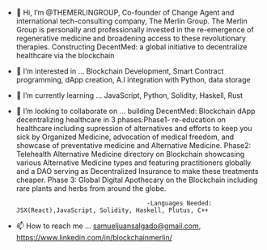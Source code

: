 - 👋 Hi, I’m @THEMERLINGROUP, Co-founder of Change Agent and international tech-consulting company, The Merlin Group. The Merlin Group is personally and professionally invested in the re-emergence of regenerative medicine and broadening access to these revolutionary therapies. Constructing DecentMed: a global initiative to decentralize healthcare via the blockchain
- 👀 I’m interested in ... Blockchain Development, Smart Contract programming, dApp creation, A.I integration with Python, data storage
- 🌱 I’m currently learning ... JavaScript, Python, Solidity, Haskell, Rust
- 💞️ I’m looking to collaborate on ... building DecentMed: Blockchain dApp decentralizing healthcare in 3 phases:Phase1- re-education on healthcare including supression of alternatives and efforts to keep you sick by Organized Medicine, advocation of medical freedom, and showcase of preventative medicine and Alternative Medicine. Phase2: Telehealth Alternative Medicine directory on Blockchain showcasing various Alternative Medicine types and featuring practitioners globally and a DAO serving as Decentralized Insurance to make these treatments cheaper. Phase 3: Global Digital Apothecary on the Blockchain including rare plants and herbs from around the globe. 

                                          -Languages Needed: JSX(React),JavaScript, Solidity, Haskell, Plutus, C++ 
- 📫 How to reach me ... samueljuansalgado@gmail.com, https://www.linkedin.com/in/blockchainmerlin/ 

<!---
THEMERLINGROUP/THEMERLINGROUP is a ✨ special ✨ repository because its `README.md` (this file) appears on your GitHub profile.
You can click the Preview link to take a look at your changes.
--->

